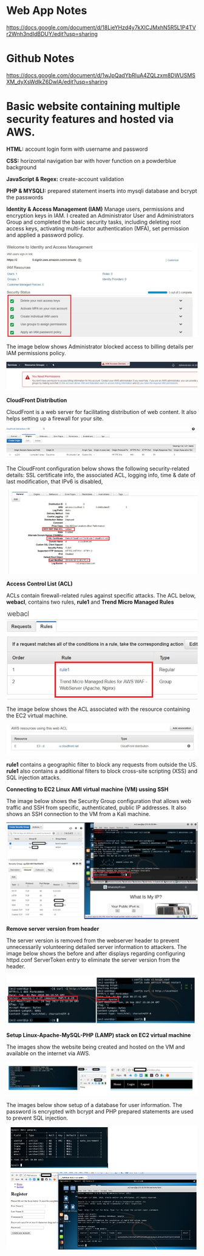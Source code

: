 
# Web App Notes

https://docs.google.com/document/d/18LjeYHzd4y7kXICJMxhN5R5L1P4TVr2Wnh3ndIdBDUY/edit?usp=sharing

# Github Notes

https://docs.google.com/document/d/1wJpQadYbRluA4ZQLzxm8DWUSMSXM_dyXsWdlkZ6DwlA/edit?usp=sharing

# Basic website containing multiple security features and hosted via AWS. 

**HTML:** account login form with username and password

**CSS:** horizontal navigation bar with hover function on a powderblue background

**JavaScript & Regex:** create-account validation

**PHP & MYSQLI:** prepared statement inserts into mysqli database and bcrypt the passwords

**Identity & Access Management (IAM)**
Manage users, permissions and encryption keys in IAM.  I created an Administrator User and Administrators Group and completed the basic security tasks, including deleting root access keys, activating multi-factor authentication (MFA), set permission and applied a password policy.

![alt text](screenshots/IAM1.jpg "IAM dashboard")

The image below shows Administrator blocked access to billing details per IAM permissions policy.

![alt text](screenshots/IAM2.jpg "IAM permission block")

**CloudFront Distribution**

CloudFront is a web server for facilitating distribution of web content.  It also helps setting up a firewall for your site.  

![alt text](screenshots/CloudFront1.jpg "CloudFront origins")

The CloudFront configuration below shows the following security-related details: SSL certificate info, the associated ACL, logging info, time & date of last modification, that IPv6 is disabled, 

![alt text](screenshots/CloudFront2.jpg "CloudFront details")

**Access Control List (ACL)**

ACLs contain firewall-related rules against specific attacks.  The ACL below, **webacl**, contains two rules, **rule1** and **Trend Micro Managed Rules**

![alt text](screenshots/webacl1a.jpg "webacl rules")

The image below shows the ACL associated with the resource containing the EC2 virtual machine.

![alt text](screenshots/webacl2.jpg "resource using webacl")

**rule1** contains a geographic filter to block any requests from outside the US.  **rule1** also contains a additional filters to block cross-site scripting (XSS) and SQL injection attacks.

**Connecting to EC2 Linux AMI virtual machine (VM) ussing SSH**

The image below shows the Security Group configuration that allows web traffic and SSH from specific, authenticated, public IP addresses.  It also shows an SSH connection to the VM from a Kali machine.

![alt text](screenshots/SSHcnx1.jpg "SSH connection")

**Remove server version from header**

The server version is removed from the webserver header to prevent unnecessarily volunteering detailed server information to attackers. The image below shows the before and after displays regarding configuring httpd.conf ServerToken entry to eliminate the server version from the header.

![alt text](screenshots/versionheader1.jpg "version header removal")

**Setup Linux-Apache-MySQL-PHP (LAMP) stack on EC2 virtual machine**

The images show the website being created and hosted on the VM and available on the internet via AWS.

![alt text](screenshots/website.jpg "website setup")

The images below show setup of a database for user information.  The password is encrypted with bcrypt and PHP prepared statements are used to prevent SQL injection. 

![alt text](screenshots/database.jpg "database setup")
